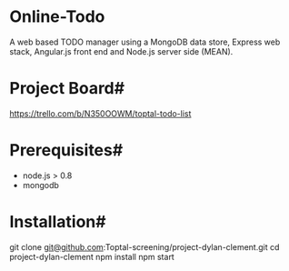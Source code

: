 Online-Todo
===========

A web based TODO manager using a MongoDB data store, Express web stack, Angular.js front end and Node.js server side (MEAN).

# Project Board#

https://trello.com/b/N350OOWM/toptal-todo-list

# Prerequisites#

 - node.js > 0.8
 - mongodb

# Installation#

  git clone git@github.com:Toptal-screening/project-dylan-clement.git
  cd project-dylan-clement
  npm install
  npm start